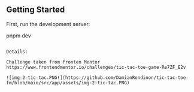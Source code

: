 
## Getting Started

First, run the development server:

pnpm dev
```

Details:

Challenge taken from fronten Mentor
https://www.frontendmentor.io/challenges/tic-tac-toe-game-Re7ZF_E2v

![img-2-tic-tac.PNG!](https://github.com/DamianRondinon/tic-tac-toe-fm/blob/main/src/app/assets/img-2-tic-tac.PNG)


